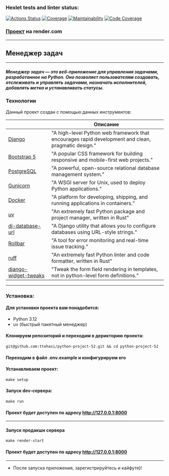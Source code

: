 ### Hexlet tests and linter status:
[![Actions Status](https://github.com/ttehasi/python-project-52/actions/workflows/hexlet-check.yml/badge.svg)](https://github.com/ttehasi/python-project-52/actions)
[![Coverage](https://github.com/ttehasi/python-project-52/actions/workflows/my-check.yml/badge.svg)](https://github.com/ttehasi/python-project-52/actions/workflows/my-check.yml)
[![Maintainability](https://sonarcloud.io/api/project_badges/measure?project=ttehasi_python-project-52&metric=sqale_rating)](https://sonarcloud.io/summary/new_code?id=ttehasi_python-project-52)
[![Code Coverage](https://qlty.sh/badges/79db35e8-a2db-40e4-a4c6-3084c317f74b/test_coverage.svg)](https://qlty.sh/gh/ttehasi/projects/python-project-52)


### [Проект](https://page-analuzerfromtte.onrender.com) на render.com
****
## Менеджер задач
****
##### Менеджер задач — это веб-приложение для управления задачами, разработанное на Python. Оно позволяет пользователям создавать, отслеживать и управлять задачами, назначать исполнителей, добавлять метка и устанавливать статусы.

### Технологии

Данный проект создан с помощью данных инструментов:

|                                                   | Описание                                                                                           |
|---------------------------------------------------|----------------------------------------------------------------------------------------------------|
| [Django](https://www.djangoproject.com/)          | "A high-level Python web framework that encourages rapid development and clean, pragmatic design." |
| [Bootstrap 5](https://getbootstrap.com/)          | "A popular CSS framework for building responsive and mobile-first web projects."                   |
| [PostgreSQL](https://www.postgresql.org/)         | "A powerful, open-source relational database management system."                                   |
| [Gunicorn](https://gunicorn.org/)                 | "A WSGI server for Unix, used to deploy Python applications."                                      |
| [Docker](https://www.docker.com/)                 | "A platform for developing, shipping, and running applications in containers."                     |
| [uv](https://docs.astral.sh/uv/)                  | "An extremely fast Python package and project manager, written in Rust"                            |
| [dj-database-url](https://pypi.org/project/dj-database-url/)| "A Django utility that allows you to configure databases using URL-style strings."                 |
| [Rollbar](https://rollbar.com/)                   | "A tool for error monitoring and real-time issue tracking."                                        |
| [ruff](https://docs.astral.sh/ruff/)              | "An extremely fast Python linter and code formatter, written in Rust"                              |
| [django-widget-tweaks](https://pypi.org/project/django-widget-tweaks/)              | "Tweak the form field rendering in templates, not in python-level form definitions."                              |

****
### Установка:

#### Для установки проекта вам понадобится:
- Python 3.12
- uv (быстрый пакетный менеджер)
#### Клонируем репозиторий и переходим в дерикторию проекта:
```
git@github.com:ttehasi/python-project-52.git && cd python-project-52
```
#### Переходим в файл .env.example и конфигурируем его

#### Устанавливаем проект:
```
make setup
```
#### Запуск dev-сервера:
```
make run
```
#### Проект будет доступен по адресу http://127.0.0.1:8000
****
#### Запуск продакшн сервера 
```
make render-start
```
#### Проект будет доступен по адресу http://127.0.0.1:8000

****

* После запуска приложения, зарегистрируйтесь и кайфуте)!
